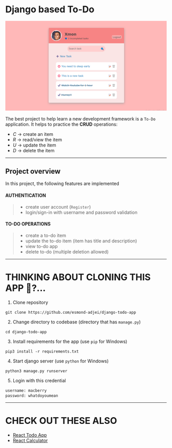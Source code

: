 # Django based To-Do

![django todo app](django-todo-app.png)

The best project to help learn a new development framework is a `To-Do` application.
It helps to practice the **CRUD** operations:

- _C_ -> create an item
- _R_ -> read/view the item
- _U_ -> update the item
- _D_ -> delete the item

---

## Project overview

In this project, the following features are implemented

#### AUTHENTICATION

> - create user account (`Register`)
> - login/sign-in with username and password validation

#### TO-DO OPERATIONS

> - create a to-do item
> - update the to-do item (item has title and description)
> - view to-do app
> - delete to-do (multiple deletion allowed)

---

# THINKING ABOUT CLONING THIS APP 🤔?...

1. Clone repository

```
git clone https://github.com/esmond-adjei/django-todo-app
```

2. Change directory to codebase (directory that has `manage.py`)

```
cd django-todo-app
```

3. Install requirements for the app (use `pip` for Windows)

```
pip3 install -r requirements.txt
```

4. Start django server (use `python` for Windows)

```
python3 manage.py runserver
```

5. Login with this credential

```
username: macberry
password: whatdoyoumean
```

---

# CHECK OUT THESE ALSO

- [React Todo App](https://github.com/esmond-adjei/react-todo)
- [React Calculator](https://github.com/esmond-adjei/react-calculator)
